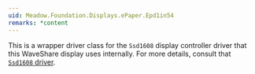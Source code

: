 ```yaml
---
uid: Meadow.Foundation.Displays.ePaper.Epd1in54
remarks: *content
---
```


This is a wrapper driver class for the `Ssd1608` display controller driver that this WaveShare display uses internally. For more details, consult that [`Ssd1608` driver](/docs/api/Meadow.Foundation/Meadow.Foundation.Displays.Ssd1608.html).
